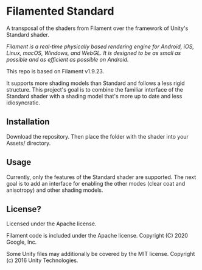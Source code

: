 # Filamented Standard
A transposal of the shaders from Filament over the framework of Unity's Standard shader.

*Filament is a real-time physically based rendering engine for Android, iOS, Linux, macOS, Windows,
and WebGL. It is designed to be as small as possible and as efficient as possible on Android.*

This repo is based on Filament v1.9.23.

It supports more shading models than Standard and follows a less rigid structure. This project's goal is to combine the familiar interface of the Standard shader with a shading model that's more up to date and less idiosyncratic. 

## Installation

Download the repository. Then place the folder with the shader into your Assets/ directory.

## Usage

Currently, only the features of the Standard shader are supported. The next goal is to add an interface for enabling the other modes (clear coat and anisotropy) and other shading models. 

## License?
Licensed under the Apache license. 

Filament code is included under the Apache license. 
Copyright (C) 2020 Google, Inc.

Some Unity files may additionally be covered by the MIT license.
Copyright (c) 2016 Unity Technologies.